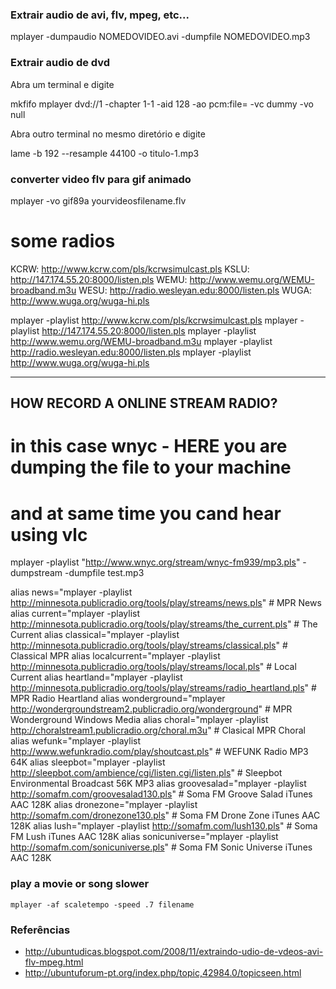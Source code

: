 ### Extrair audio de avi, flv, mpeg, etc...

mplayer -dumpaudio NOMEDOVIDEO.avi -dumpfile NOMEDOVIDEO.mp3

### Extrair audio de dvd
Abra um terminal e digite

mkfifo
mplayer dvd://1 -chapter 1-1 -aid 128 -ao pcm:file= -vc dummy -vo null

Abra outro terminal no mesmo diretório e digite

lame -b 192 --resample 44100 -o titulo-1.mp3

### converter video flv para gif animado

mplayer -vo gif89a yourvideosfilename.flv

# some radios
KCRW: http://www.kcrw.com/pls/kcrwsimulcast.pls
KSLU: http://147.174.55.20:8000/listen.pls
WEMU: http://www.wemu.org/WEMU-broadband.m3u
WESU: http://radio.wesleyan.edu:8000/listen.pls
WUGA: http://www.wuga.org/wuga-hi.pls


mplayer -playlist  http://www.kcrw.com/pls/kcrwsimulcast.pls
mplayer -playlist  http://147.174.55.20:8000/listen.pls
mplayer -playlist  http://www.wemu.org/WEMU-broadband.m3u
mplayer -playlist  http://radio.wesleyan.edu:8000/listen.pls
mplayer -playlist  http://www.wuga.org/wuga-hi.pls

--------------------------------------
  HOW RECORD A ONLINE STREAM RADIO?
--------------------------------------

# in this case wnyc - HERE you are dumping the file to your machine
# and at same time you cand hear using vlc
mplayer -playlist "http://www.wnyc.org/stream/wnyc-fm939/mp3.pls" -dumpstream -dumpfile test.mp3

alias news="mplayer -playlist http://minnesota.publicradio.org/tools/play/streams/news.pls" # MPR News
alias current="mplayer -playlist http://minnesota.publicradio.org/tools/play/streams/the_current.pls" # The Current
alias classical="mplayer -playlist http://minnesota.publicradio.org/tools/play/streams/classical.pls" # Classical MPR
alias localcurrent="mplayer -playlist http://minnesota.publicradio.org/tools/play/streams/local.pls" # Local Current
alias heartland="mplayer -playlist http://minnesota.publicradio.org/tools/play/streams/radio_heartland.pls" # MPR Radio Heartland
alias wonderground="mplayer http://wondergroundstream2.publicradio.org/wonderground" # MPR Wonderground Windows Media
alias choral="mplayer -playlist http://choralstream1.publicradio.org/choral.m3u" # Clasical MPR Choral
alias wefunk="mplayer -playlist http://www.wefunkradio.com/play/shoutcast.pls" # WEFUNK Radio MP3 64K
alias sleepbot="mplayer -playlist http://sleepbot.com/ambience/cgi/listen.cgi/listen.pls" # Sleepbot Environmental Broadcast 56K MP3
alias groovesalad="mplayer -playlist http://somafm.com/groovesalad130.pls" # Soma FM Groove Salad iTunes AAC 128K
alias dronezone="mplayer -playlist http://somafm.com/dronezone130.pls" # Soma FM Drone Zone iTunes AAC 128K
alias lush="mplayer -playlist http://somafm.com/lush130.pls" # Soma FM Lush iTunes AAC 128K
alias sonicuniverse="mplayer -playlist http://somafm.com/sonicuniverse.pls" # Soma FM Sonic Universe iTunes AAC 128K

### play a movie or song slower

    mplayer -af scaletempo -speed .7 filename

### Referências
* http://ubuntudicas.blogspot.com/2008/11/extraindo-udio-de-vdeos-avi-flv-mpeg.html
* http://ubuntuforum-pt.org/index.php/topic,42984.0/topicseen.html



